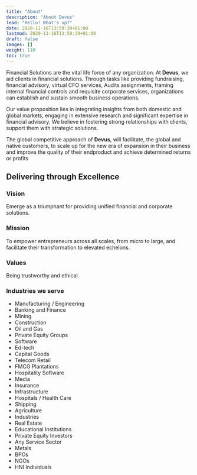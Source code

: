 ```yaml
---
title: "About"
description: "About Devus"
lead: "Hello! What's up?"
date: 2020-11-16T13:59:39+01:00
lastmod: 2020-11-16T13:59:39+01:00
draft: false
images: []
weight: 110
toc: true
---
```


Financial Solutions are the vital life force of any organization.
At **Devus**, we aid clients in financial solutions. Through tasks
like providing fundraising, financial advisory, virtual CFO
services, Audits assignments, framing internal financial controls
and requisite corporate services, organizations can establish
and sustain smooth business operations.

Our value proposition lies in integrating insights from both
domestic and global markets, engaging in extensive research
and significant expertise in financial advisory. We believe in
fostering strong relationships with clients, support them with
strategic solutions.

The global competitive approach of **Devus**, will facilitate, the
global and native customers, to scale up for the new era of
expansion in their business and improve the quality of their endproduct and achieve determined returns or profits

## Delivering through Excellence

### Vision
Emerge as a triumphant for providing unified financial and
corporate solutions.

### Mission
To empower entrepreneurs across all scales, from micro to
large, and facilitate their transformation to elevated echelons.

### Values
Being trustworthy and ethical.

### Industries we serve
* Manufacturing / Engineering
* Banking and Finance
* Mining 
* Construction
* Oil and Gas 
* Private Equity Groups
* Software 
* Ed-tech
* Capital Goods 
* Telecom Retail 
* FMCG Plantations
* Hospitality Software 
* Media 
* Insurance
* Infrastructure 
* Hospitals / Health Care
* Shipping 
* Agriculture
* Industries
* Real Estate 
* Educational Institutions
* Private Equity Investors
* Any Service Sector
* Metals 
* BPOs 
* NGOs 
* HNI Individuals
